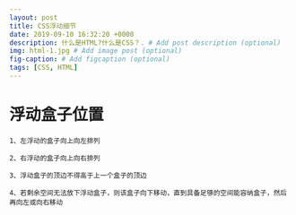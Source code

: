 ```yaml
---
layout: post
title: CSS浮动细节
date: 2019-09-10 16:32:20 +0000
description: 什么是HTML?什么是CSS？. # Add post description (optional)
img: html-1.jpg # Add image post (optional)
fig-caption: # Add figcaption (optional)
tags: [CSS, HTML]
---
```

# 浮动盒子位置
    1、左浮动的盒子向上向左排列

    2、右浮动的盒子向上向右排列

    3、浮动盒子的顶边不得高于上一个盒子的顶边
    
    4、若剩余空间无法放下浮动盒子，则该盒子向下移动，直到具备足够的空间能容纳盒子，然后再向左或向右移动